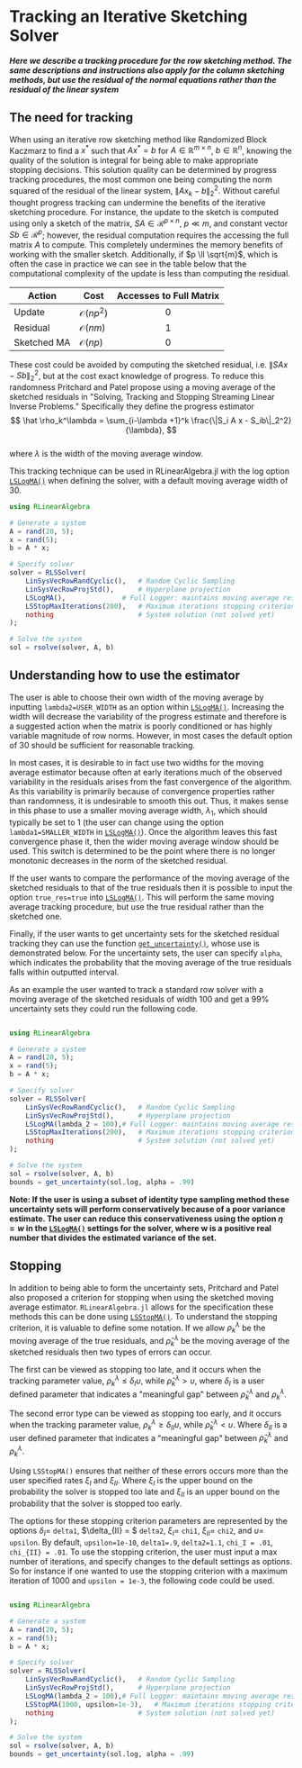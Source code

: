 # Tracking an Iterative Sketching Solver
***Here we describe a tracking procedure for the row sketching method. The same descriptions and instructions also apply for the column sketching methods, but use the residual of the normal equations rather than the residual of the linear system***

## The need for tracking
When using an iterative row sketching method like Randomized Block Kaczmarz to find a $x^*$ such that $Ax^*=b$ for $A\in \mathbb{R}^{m\times n}$, $b\in \mathbb{R}^n$,
knowing the quality of the solution is integral for being able to make appropriate stopping decisions. This solution quality can be determined by progress tracking procedures, the most common one being computing the norm squared of the residual of the linear system, $\|Ax_k-b\|_2^2$. Without careful thought progress tracking can undermine the benefits of the iterative sketching procedure. For instance, the update to the sketch is computed using only a sketch of the matrix, $SA \in \mathcal{R}^{p \times n}$, $p \ll m$, and constant vector $Sb \in \mathcal{R}^p$; however, the residual computation requires the accessing the full matrix $A$ to compute. This completely undermines the memory benefits of working with the smaller sketch. Additionally, if $p \ll \sqrt{m}$, which is often the case in practice we can see in the table below that the computational complexity of the update is less than computing the residual.

| Action | Cost | Accesses to Full Matrix|
|--------|------| :-----------: |
|Update| $\mathcal{O}(np^2)$| 0|
|Residual | $\mathcal{O}(nm)$| 1|
|Sketched MA |   $\mathcal{O}(np)$ | 0|

These cost could be avoided by computing the sketched
residual, i.e. $\|S A x - Sb\|_2^2$, but at the cost exact knowledge of 
progress. To reduce this randomness Pritchard and Patel propose using 
a moving average of the sketched residuals in "Solving, Tracking 
and Stopping Streaming Linear Inverse Problems." Specifically they define
the progress estimator 
$$
    \hat \rho_k^\lambda = \sum_{i-\lambda +1}^k \frac{\|S_i A x - S_ib\|_2^2}{\lambda},
$$  
where $\lambda$ is the width of the moving average window. 


This tracking technique can be used in RLinearAlgebra.jl with the log option
[`LSLogMA()`](@ref) when defining the solver, with a default moving average width of 30.
```julia
using RLinearAlgebra

# Generate a system
A = rand(20, 5);
x = rand(5);
b = A * x;

# Specify solver
solver = RLSSolver(
    LinSysVecRowRandCyclic(),   # Random Cyclic Sampling
    LinSysVecRowProjStd(),      # Hyperplane projection
    LSLogMA(),              # Full Logger: maintains moving average residual history
    LSStopMaxIterations(200),   # Maximum iterations stopping criterion
    nothing                     # System solution (not solved yet)
);

# Solve the system
sol = rsolve(solver, A, b)
```
## Understanding how to use the estimator
The user is able to choose their own width of the moving average by inputting 
`lambda2=USER_WIDTH` as an option within [`LSLogMA()`](@ref). Increasing the width
will decrease the variability of the progress estimate and therefore is a suggested
action when the matrix is poorly conditioned or has highly variable magnitude of row 
norms. However, in most cases the default option of 30 should be  sufficient for reasonable tracking. 

In most cases, it is desirable to in fact use two widths for 
the moving average estimator because often at early iterations
much of the observed variability in the residuals arises from the 
fast convergence of the algorithm. As this variability is primarily because of convergence properties rather than randomness, it is undesirable to smooth this out. Thus, it makes 
sense in this phase to use a smaller moving average width, $\lambda_1$, which should typically be set to 1 (the user can change using the option `lambda1=SMALLER_WIDTH` in [`LSLogMA()`](@ref)). Once the 
algorithm leaves this fast convergence phase it, then the wider moving average window should be used. This switch is determined to
be the point where there is no longer monotonic decreases in the norm of the sketched residual. 

If the user wants to compare the performance of the moving average of the sketched residuals to 
that of the true residuals then it is possible to input the option `true_res=true` into [`LSLogMA()`](@ref). This will 
perform the same moving average tracking procedure, but use the true residual rather than the sketched one.

Finally, if the user wants to get uncertainty sets for the sketched residual tracking they can use
the function [`get_uncertainty()`](@ref), whose use is demonstrated below. 
For the uncertainty sets, the user can specify `alpha`, which indicates the probability that the moving average of the 
true residuals falls within outputted interval. 

As an example the user wanted to track a standard row solver
 with a moving average of the sketched residuals of width 100 and get a 99% uncertainty sets
they could run the following code.  
```julia

using RLinearAlgebra

# Generate a system
A = rand(20, 5);
x = rand(5);
b = A * x;

# Specify solver
solver = RLSSolver(
    LinSysVecRowRandCyclic(),   # Random Cyclic Sampling
    LinSysVecRowProjStd(),      # Hyperplane projection
    LSLogMA(lambda_2 = 100),# Full Logger: maintains moving average residual history
    LSStopMaxIterations(200),   # Maximum iterations stopping criterion
    nothing                     # System solution (not solved yet)
);

# Solve the system
sol = rsolve(solver, A, b)
bounds = get_uncertainty(sol.log, alpha = .99)
```

**Note:
If the user is using a subset of identity type sampling method these uncertainty sets will perform conservatively
    because of a poor variance estimate. The user can reduce this conservativeness using the option $\eta=w$ in 
    the [`LSLogMA()`](@ref) settings for the solver, where w is a positive real number that divides the estimated variance of the set.**

## Stopping
In addition to being able to form the uncertainty sets, Pritchard and Patel also proposed a criterion for
stopping when using the sketched moving average estimator. `RLinearAlgebra.jl` allows for the specification 
these methods this can be done using [`LSStopMA()`](@ref). To understand the stopping criterion, it is valuable
to define some notation. If we allow $\rho_k^\lambda$ be the moving average of the true residuals, and 
$\hat \rho_k^\lambda$ be the moving average of the sketched residuals then two types of errors can occur.  

The first can be viewed as stopping too late, and it occurs when the tracking parameter value, 
$\rho_k^\lambda \leq \delta_I \upsilon$, while $\hat \rho_k^\lambda > \upsilon$, where $\delta_I$ 
is a user defined parameter that indicates a "meaningful gap" between $\hat \rho_k^\lambda$ 
and $\rho_k^\lambda$. 

The second error type can be viewed as stopping too early, and it occurs when the tracking parameter value, 
$\rho_k^\lambda \geq \delta_{II} \upsilon$, while $\hat \rho_k^\lambda < \upsilon$.
Where $\delta_{II}$ is a user defined parameter that indicates a "meaningful gap" between
$\hat \rho_k^\lambda$ and $\rho_k^\lambda$. 

Using `LSStopMA()` ensures that neither of these errors occurs
more than the user specified rates $\xi_{I}$ and $\xi_{II}$.
Where $\xi_{I}$ is the upper bound on the probability 
the solver is stopped too late and $\xi_{II}$ is an upper bound on
the probability that the solver is stopped too early.

The options for these stopping criterion parameters are represented by the options $\delta_I =$ `delta1`, $\delta_{II} = $ `delta2`,
$\xi_I =$ `chi1`, $\xi_{II}=$ `chi2`, and $\upsilon=$ `upsilon`. By default, `upsilon=1e-10`, `delta1=.9`, `delta2=1.1`, `chi_I = .01`,
`chi_{II} = .01`. To use the stopping criterion, the user must input a max number of iterations, and specify
changes to the default settings as options. So for instance if one wanted to use the stopping criterion with a 
maximum iteration of 1000 and `upsilon = 1e-3`, the following code could be used. 

```julia

using RLinearAlgebra

# Generate a system
A = rand(20, 5);
x = rand(5);
b = A * x;

# Specify solver
solver = RLSSolver(
    LinSysVecRowRandCyclic(),   # Random Cyclic Sampling
    LinSysVecRowProjStd(),      # Hyperplane projection
    LSLogMA(lambda_2 = 100),# Full Logger: maintains moving average residual history
    LSStopMA(1000, upsilon=1e-3),   # Maximum iterations stopping criterion
    nothing                     # System solution (not solved yet)
);

# Solve the system
sol = rsolve(solver, A, b)
bounds = get_uncertainty(sol.log, alpha = .99)
```
